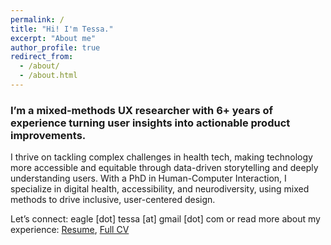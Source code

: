 ```yaml
---
permalink: /
title: "Hi! I'm Tessa."
excerpt: "About me"
author_profile: true
redirect_from: 
  - /about/
  - /about.html
---
```

### I’m a mixed-methods UX researcher with 6+ years of experience turning user insights into actionable product improvements.

I thrive on tackling complex challenges in health tech, making technology more accessible and equitable through data-driven storytelling and deeply understanding users. With a PhD in Human-Computer Interaction, I specialize in digital health, accessibility, and neurodiversity, using mixed methods to drive inclusive, user-centered design. 

Let’s connect: eagle [dot] tessa [at] gmail [dot] com or read more about my experience: <a href="https://drive.google.com/file/d/1wLfr9y_ol-svyWSckJMplk4onfQ06Dre/view?usp=sharing">Resume</a>, <a href="https://docs.google.com/document/d/1fVXjq2zpsLfV2D0ZVPjSc5PEJuSGxBjOFSl-BDnDwGc/edit?usp=sharing">Full CV</a>



